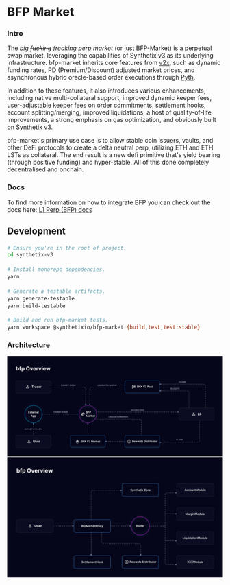# BFP Market

### Intro

The _big ~~fucking~~ freaking perp market_ (or just BFP-Market) is a perpetual swap market, leveraging the capabilities of Synthetix v3 as its underlying infrastructure. bfp-market inherits core features from [v2x](https://github.com/Synthetixio/synthetix/tree/develop/contracts), such as dynamic funding rates, PD (Premium/Discount) adjusted market prices, and asynchronous hybrid oracle-based order executions through [Pyth](https://pyth.network/).

In addition to these features, it also introduces various enhancements, including native multi-collateral support, improved dynamic keeper fees, user-adjustable keeper fees on order commitments, settlement hooks, account splitting/merging, improved liquidations, a host of quality-of-life improvements, a strong emphasis on gas optimization, and obviously built on [Synthetix v3](https://github.com/Synthetixio/synthetix-v3).

bfp-market's primary use case is to allow stable coin issuers, vaults, and other DeFi protocols to create a delta neutral perp, utilizing ETH and ETH LSTs as collateral. The end result is a new defi primitive that's yield bearing (through positive funding) and hyper-stable. All of this done completely decentralised and onchain.

### Docs

To find more information on how to integrate BFP you can check out the docs here: [L1 Perp (BFP) docs](https://docs.synthetix.io/v3/for-perp-integrators/l1-perp-bfp)

## Development

```bash
# Ensure you're in the root of project.
cd synthetix-v3

# Install monorepo dependencies.
yarn

# Generate a testable artifacts.
yarn generate-testable
yarn build-testable

# Build and run bfp-market tests.
yarn workspace @synthetixio/bfp-market {build,test,test:stable}
```

### Architecture

<p align="center">
  <img src="./assets/overview.png" alt="Overview">
<img src="./assets/diagram.png" alt="Diagram">
</p>
